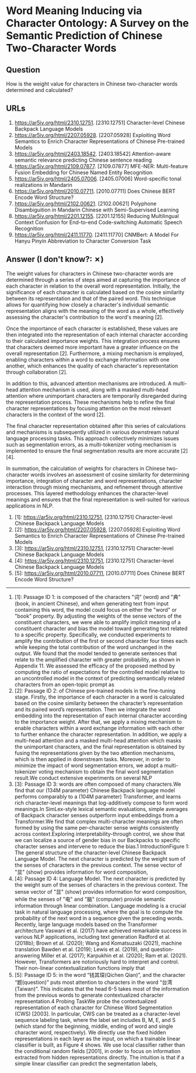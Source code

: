 # Word Meaning Inducing via Character Ontology: A Survey on the Semantic Prediction of Chinese Two-Character Words

## Question

How is the weight value for characters in Chinese two-character words determined and calculated?

## URLs

1. https://ar5iv.org/html/2310.12751. [2310.12751] Character-level Chinese Backpack Language Models
2. https://ar5iv.org/html/2207.05928. [2207.05928] Exploiting Word Semantics to Enrich Character Representations of Chinese Pre-trained Models
3. https://ar5iv.org/html/2403.18542. [2403.18542] Attention-aware semantic relevance predicting Chinese sentence reading
4. https://ar5iv.org/html/2109.07877. [2109.07877] MFE-NER: Multi-feature Fusion Embedding for Chinese Named Entity Recognition
5. https://ar5iv.org/html/2405.07006. [2405.07006] Word-specific tonal realizations in Mandarin
6. https://ar5iv.org/html/2010.07711. [2010.07711] Does Chinese BERT Encode Word Structure?
7. https://ar5iv.org/html/2102.00621. [2102.00621] Polyphone Disambiguition in Mandarin Chinese with Semi-Supervised Learning
8. https://ar5iv.org/html/2201.12155. [2201.12155] Reducing Multilingual Context Confusion for End-to-end Code-switching Automatic Speech Recognition
9. https://ar5iv.org/html/2411.11770. [2411.11770] CNMBert: A Model For Hanyu Pinyin Abbreviation to Character Conversion Task

## Answer (I don't know?: ✗)

The weight values for characters in Chinese two-character words are determined through a series of steps aimed at capturing the importance of each character in relation to the overall word representation. Initially, the significance of each character is calculated based on the cosine similarity between its representation and that of the paired word. This technique allows for quantifying how closely a character's individual semantic representation aligns with the meaning of the word as a whole, effectively assessing the character's contribution to the word's meaning [2].

Once the importance of each character is established, these values are then integrated into the representation of each internal character according to their calculated importance weights. This integration process ensures that characters deemed more important have a greater influence on the overall representation [2]. Furthermore, a mixing mechanism is employed, enabling characters within a word to exchange information with one another, which enhances the quality of each character's representation through collaboration [2].

In addition to this, advanced attention mechanisms are introduced. A multi-head attention mechanism is used, along with a masked multi-head attention where unimportant characters are temporarily disregarded during the representation process. These mechanisms help to refine the final character representations by focusing attention on the most relevant characters in the context of the word [2].

The final character representation obtained after this series of calculations and mechanisms is subsequently utilized in various downstream natural language processing tasks. This approach collectively minimizes issues such as segmentation errors, as a multi-tokenizer voting mechanism is implemented to ensure the final segmentation results are more accurate [2] [4].

In summation, the calculation of weights for characters in Chinese two-character words involves an assessment of cosine similarity for determining importance, integration of character and word representations, character interaction through mixing mechanisms, and refinement through attentive processes. This layered methodology enhances the character-level meanings and ensures that the final representation is well-suited for various applications in NLP.

1. [1]:  https://ar5iv.org/html/2310.12751, [2310.12751] Character-level Chinese Backpack Language Models
2. [2]:  https://ar5iv.org/html/2207.05928, [2207.05928] Exploiting Word Semantics to Enrich Character Representations of Chinese Pre-trained Models
3. [3]:  https://ar5iv.org/html/2310.12751, [2310.12751] Character-level Chinese Backpack Language Models
4. [4]:  https://ar5iv.org/html/2310.12751, [2310.12751] Character-level Chinese Backpack Language Models
5. [5]:  https://ar5iv.org/html/2010.07711, [2010.07711] Does Chinese BERT Encode Word Structure?
---
1. [1]:  Passage ID 1: is composed of the characters "词" (word) and "典" (book, in ancient Chinese), and when generating text from input containing this word, the model could focus on either the "word" or "book" property. By adjusting the weights of the sense vectors of the constituent characters, we were able to amplify implicit meaning of a constituent character and bias the model toward generating text related to a specific property. Specifically, we conducted experiments to amplify the contribution of the first or second character four times each while keeping the total contribution of the word unchanged in the output. We found that the model tended to generate sentences that relate to the amplified character with greater probability, as shown in Appendix 11. We assessed the efficacy of the proposed method by computing the ratio of expectations for the controlled model relative to an uncontrolled model in the context of predicting semantically related characters from an open-topic prompt as
2. [2]:  Passage ID 2: of Chinese pre-trained models in the fine-tuning stage. Firstly, the importance of each character in a word is calculated based on the cosine similarity between the character’s representation and its paired word’s representation. Then we integrate the word embedding into the representation of each internal character according to the importance weight. After that, we apply a mixing mechanism to enable characters within a word exchange information with each other to further enhance the character representation. In addition, we apply a multi-head attention and a masked multi-head attention which masks the unimportant characters, and the final representation is obtained by fusing the representations given by the two attention mechanisms, which is then applied in downstream tasks. Moreover, in order to minimize the impact of word segmentation errors, we adopt a multi-tokenizer voting mechanism to obtain the final word segmentation result.We conduct extensive experiments on several NLP
3. [3]:  Passage ID 3: words are often composed of many characters.We find that our (134M parameter) Chinese Backpack language model performs comparably to a (104M parameter) Transformer, and learns rich character-level meanings that log-additively compose to form word meanings.In SimLex-style lexical semantic evaluations, simple averages of Backpack character senses outperform input embeddings from a Transformer.We find that complex multi-character meanings are often formed by using the same per-character sense weights consistently across context.Exploring interpretability-through control, we show that we can localize a source of gender bias in our Backpacks to specific character senses and intervene to reduce the bias.1 IntroductionFigure 1: The general structure of the character-level Chinese Backpack Language Model. The next character is predicted by the weight sum of the senses of characters in the previous context. The sense vector of "显" (show) provides information for word composition,
4. [4]:  Passage ID 4: Language Model. The next character is predicted by the weight sum of the senses of characters in the previous context. The sense vector of "显" (show) provides information for word composition, while the senses of "电" and "脑" (computer) provide semantic information through linear combination. Language modeling is a crucial task in natural language processing, where the goal is to compute the probability of the next word in a sequence given the preceding words. Recently, large language models based on the Transformer architecture Vaswani et al. (2017) have achieved remarkable success in various NLP applications, including text generation Radford et al. (2018b); Brown et al. (2020); Wang and Komatsuzaki (2021), machine translation Bawden et al. (2019); Lewis et al. (2019), and question-answering Miller et al. (2017); Karpukhin et al. (2020); Ram et al. (2021). However, Transformers are notoriously hard to interpret and control. Their non-linear contextualization functions imply that
5. [5]:  Passage ID 5: in the word “钱其琛(Qichen Qian)”, and the character “题(question)” puts most attention to characters in the word “台湾(Taiwan)”. This indicates that the head 6-5 takes most of the information from the previous words to generate contextualized character representation.4 Probing TaskWe probe the contextualized representation of each character for Chinese Word Segmentation (CWS) [2003]. In particular, CWS can be treated as a character-level sequence labeling task, where the label set includes B, M, E, and S (which stand for the beginning, middle, ending of word and single character word, respectively). We directly use the fixed hidden representations in each layer as the input, on which a trainable linear classifier is built, as Figure 4 shows. We use local classifier rather than the conditional random fields [2001], in order to focus on information extracted from hidden representations directly. The intuition is that if a simple linear classifier can predict the segmentation labels,